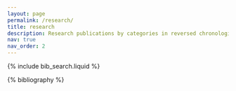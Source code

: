 ```yaml
---
layout: page
permalink: /research/
title: research
description: Research publications by categories in reversed chronological order. Generated by jekyll-scholar.
nav: true
nav_order: 2
---
```


<!-- _pages/publications.md -->

<!-- Bibsearch Feature -->

{% include bib_search.liquid %}

<div class="publications">

{% bibliography %}

</div>
